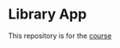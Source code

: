 # Library App

This repository is for the [course](https://www.udemy.com/build-an-application-from-scratch-jee-7-java-8-and-wildfly)
